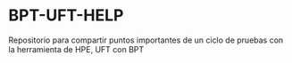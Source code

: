 # BPT-UFT-HELP
Repositorio para compartir puntos importantes de un ciclo de pruebas con la herramienta de HPE, UFT con BPT
